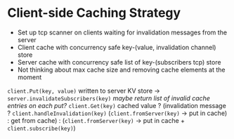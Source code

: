 # Client-side Caching Strategy

- Set up tcp scanner on clients waiting for invalidation messages from the server
- Client cache with concurrency safe key-(value, invalidation channel) store
- Server cache with concurrency safe list of key-(subscribers tcp) store
- Not thinking about max cache size and removing cache elements at the moment

`client.Put(key, value)` written to server KV store -> `server.invalidateSubscribers(key)` *maybe return list of invalid cache entries on each put?*
`client.Get(key)` cached value ? (invalidation message ? `client.handleInvalidation(key)` (`client.fromServer(key)` -> put in cache) : get from cache) : (`client.fromServer(key)` -> put in cache + `client.subscribe(key)`)